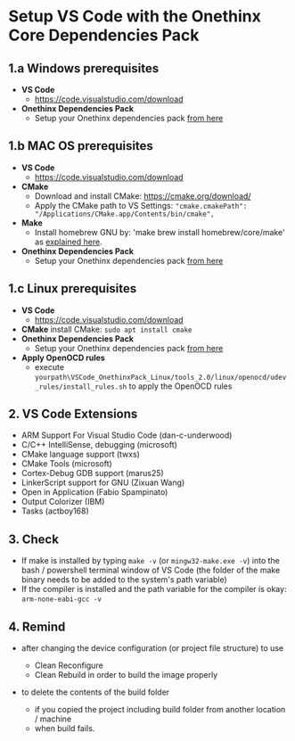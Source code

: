 # Setup VS Code with the Onethinx Core Dependencies Pack

## 1.a Windows prerequisites
- **VS Code**
    - https://code.visualstudio.com/download
- **Onethinx Dependencies Pack**
    - Setup your Onethinx dependencies pack [from here](https://github.com/onethinx/VSCode_OnethinxPack_Windows)
## 1.b MAC OS prerequisites
- **VS Code**
    - https://code.visualstudio.com/download
- **CMake**
    - Download and install CMake: https://cmake.org/download/
    - Apply the CMake path to VS Settings: `"cmake.cmakePath": "/Applications/CMake.app/Contents/bin/cmake",`
- **Make**
    - Install homebrew GNU by: 'make brew install homebrew/core/make' as [explained here](https://apple.stackexchange.com/questions/261918/how-to-upgrade-gnu-make-in-os-x-el-capitan).
- **Onethinx Dependencies Pack**
    - Setup your Onethinx dependencies pack [from here](https://github.com/onethinx/VSCode_OnethinxPack_macOS)
## 1.c Linux prerequisites
- **VS Code**
    - https://code.visualstudio.com/download
- **CMake**
    install CMake: `sudo apt install cmake`
- **Onethinx Dependencies Pack**
    - Setup your Onethinx dependencies pack [from here](https://github.com/onethinx/VSCode_OnethinxPack_Linux)
- **Apply OpenOCD rules**
    - execute `yourpath\VSCode_OnethinxPack_Linux/tools_2.0/linux/openocd/udev_rules/install_rules.sh` to apply the OpenOCD rules
## 2. VS Code Extensions
   - ARM Support For Visual Studio Code (dan-c-underwood)
   - C/C++ IntelliSense, debugging (microsoft)
   - CMake language support (twxs)
   - CMake Tools (microsoft)
   - Cortex-Debug GDB support (marus25)
   - LinkerScript support for GNU (Zixuan Wang)
   - Open in Application (Fabio Spampinato)
   - Output Colorizer (IBM)
   - Tasks (actboy168)
   
## 3. Check
   - If make is installed by typing `make -v` (or `mingw32-make.exe -v`) into the bash / powershell terminal window of VS Code
       (the folder of the make binary needs to be added to the system's path variable)
   - If the compiler is installed and the path variable for the compiler is okay:
   `arm-none-eabi-gcc -v`
       
## 4. Remind
   - after changing the device configuration (or project file structure) to use
       - Clean Reconfigure
       - Clean Rebuild
       in order to build the image properly
     
   - to delete the contents of the build folder
       - if you copied the project including build folder from another location / machine
       - when build fails.
